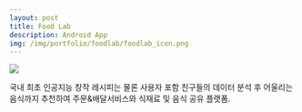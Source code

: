 ```yaml
---
layout: post
title: Food Lab
description: Android App
img: /img/portfolio/foodlab/foodlab_icon.png
---
```


<div class="col three caption">
	<a href="https://play.google.com/store/apps/details?id=com.onethefull.recipe" target="_blank">
		<img class="market_img" src="{{ site.baseurl }}/img/market_google.png"/>
	</a>
</div>

국내 최초 인공지능 창작 레시피는 물론 사용자 포함 친구들의 데이터 분석 후 어울리는 음식까지 추천하여 주문&배달서비스와 식재료 및 음식 공유 플랫폼.


<div class="img_row">
	<img class="col one" src="{{ site.baseurl }}/img/portfolio/foodlab/foodlab_1.png" alt="" title="example image"/>
	<img class="col one" src="{{ site.baseurl }}/img/portfolio/foodlab/foodlab_2.png" alt="" title="example image"/>
	<img class="col one" src="{{ site.baseurl }}/img/portfolio/foodlab/foodlab_3.png" alt="" title="example image"/>
</div>
<div class="img_row">
	<img class="col one" src="{{ site.baseurl }}/img/portfolio/foodlab/foodlab_4.png" alt="" title="example image"/>
	<img class="col one" src="{{ site.baseurl }}/img/portfolio/foodlab/foodlab_5.png" alt="" title="example image"/>
</div>